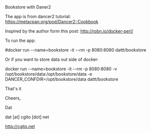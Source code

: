 Bookstore with Daner2

The app is from dancer2 tutorial:
https://metacpan.org/pod/Dancer2::Cookbook

Inspired by the author form this post: 
http://robn.io/docker-perl/


To run the app:

#docker run --name=bookstore -it --rm -p 8080:8080 dattt/bookstore

Or if you want to store data out side of docker:

docker run --name=bookstore -it --rm -p 8080:8080 -v /opt/bookstore/data:/opt/bookstore/data -e DANCER_CONFDIR=/opt/bookstore/data dattt/bookstore

That's it

Cheers,


Dat


dat [at] cgito [dot] net


http://cgito.net